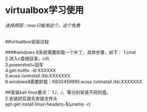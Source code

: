 # virtualbox学习使用
###### 选择原因：mac只能用这个，这个免费
  
##virtualbox安装过程

####windows 8系统需要卸载一个补丁，具体步骤，如下：
1.cmd  
2.进入c盘根目录，cd\  
3.powershell+回车  
4.get-hotfix -id XXXXXX  
5.wusa /uninstall /kb:XXXXXXX  
6.windows8需要卸载：KB30459995.wusa /uninstall /kb:XXXXXXX  

  
  
##安装kali linux要点：
1./、/、等分别安装不同的盘。  
2.安装好后首先安装文件头  
	apt-get install linux-headers-$(uname -r)  

